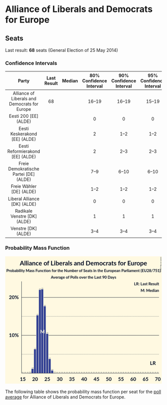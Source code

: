 # Alliance of Liberals and Democrats for Europe

## Seats

Last result: **68** seats (General Election of 25 May 2014)

### Confidence Intervals

| Party | Last Result | Median | 80% Confidence Interval | 90% Confidence Interval | 95% Confidence Interval | 99% Confidence Interval |
|:-----:|:-----------:|:------:|:-----------------------:|:-----------------------:|:-----------------------:|:-----------------------:|
| Alliance of Liberals and Democrats for Europe | 68 |  | 16–19 | 16–19 | 15–19 | 15–20 |
| Eesti 200 [EE] (ALDE) | |  | 0 | 0 | 0 | 0 |
| Eesti Keskerakond [EE] (ALDE) | |  | 2 | 1–2 | 1–2 | 1–2 |
| Eesti Reformierakond [EE] (ALDE) | |  | 2 | 2–3 | 2–3 | 2–3 |
| Freie Demokratische Partei [DE] (ALDE) | |  | 7–9 | 6–10 | 6–10 | 6–10 |
| Freie Wähler [DE] (ALDE) | |  | 1–2 | 1–2 | 1–2 | 1–2 |
| Liberal Alliance [DK] (ALDE) | |  | 0 | 0 | 0 | 0 |
| Radikale Venstre [DK] (ALDE) | |  | 1 | 1 | 1 | 0–2 |
| Venstre [DK] (ALDE) | |  | 3–4 | 3–4 | 3–4 | 2–4 |

### Probability Mass Function

![Graph with seats probability mass function not yet produced](average-2019-07-31-seats-pmf-allianceofliberalsanddemocratsforeurope.png "Seats Probability Mass Function")

The following table shows the probability mass function per seat for the [poll average](average-2019-07-31.html) for Alliance of Liberals and Democrats for Europe.

